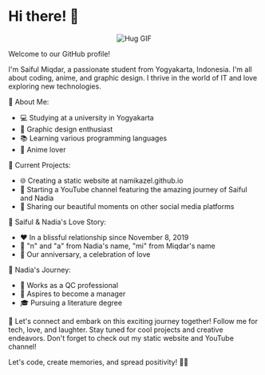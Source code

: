 # Hi there! 👋

<p align="center">
  <img src="https://media.tenor.com/-rW7zgTPkkwAAAAi/hug.gif" alt="Hug GIF">
</p>

Welcome to our GitHub profile!

I'm Saiful Miqdar, a passionate student from Yogyakarta, Indonesia. I'm all about coding, anime, and graphic design. I thrive in the world of IT and love exploring new technologies.

🌟 About Me:
- 💻 Studying at a university in Yogyakarta
- 🎨 Graphic design enthusiast
- 📚 Learning various programming languages
- 🌸 Anime lover

🔭 Current Projects:
- 🌐 Creating a static website at namikazel.github.io
- 🎥 Starting a YouTube channel featuring the amazing journey of Saiful and Nadia
- 📱 Sharing our beautiful moments on other social media platforms

🌈 Saiful & Nadia's Love Story:
- ❤️ In a blissful relationship since November 8, 2019
- 💑 "n" and "a" from Nadia's name, "mi" from Miqdar's name
- 📆 Our anniversary, a celebration of love

💼 Nadia's Journey:
- 💼 Works as a QC professional
- 🎯 Aspires to become a manager
- 🎓 Pursuing a literature degree

🎯 Let's connect and embark on this exciting journey together! Follow me for tech, love, and laughter. Stay tuned for cool projects and creative endeavors. Don't forget to check out my static website and YouTube channel!

Let's code, create memories, and spread positivity! 🚀✨
